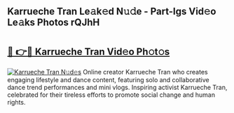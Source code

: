 ## Karrueche Tran Le𝚊k𝚎d N𝚞𝚍e - Part-Igs Vid𝚎o Le𝚊ks Photos rQJhH

# <h2><a href="http://fbbtz0.evod.top/?m=Karrueche+Tran">🔗 👉🔴 Karrueche Tran Vid𝚎o Ph𝚘t𝚘s</a></h2>

[![Karrueche Tran N𝚞d𝚎s](https://i.imgur.com/8V9OHl7.gif)](http://fbbtz0.evod.top/?m=Karrueche+Tran)
Online creator Karrueche Tran who creates engaging lifestyle and dance content, featuring solo and collaborative dance trend performances and mini vlogs. Inspiring activist Karrueche Tran, celebrated for their tireless efforts to promote social change and human rights. 
